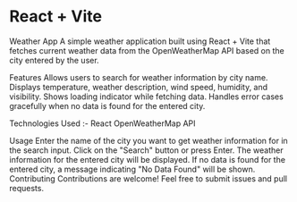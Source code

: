 # React + Vite
Weather App
A simple weather application built using React + Vite that fetches current weather data from the OpenWeatherMap API based on the city entered by the user.

Features
Allows users to search for weather information by city name.
Displays temperature, weather description, wind speed, humidity, and visibility.
Shows loading indicator while fetching data.
Handles error cases gracefully when no data is found for the entered city.

Technologies Used :-
  React
  OpenWeatherMap API

Usage
Enter the name of the city you want to get weather information for in the search input.
Click on the "Search" button or press Enter.
The weather information for the entered city will be displayed.
If no data is found for the entered city, a message indicating "No Data Found" will be shown.
Contributing
Contributions are welcome! Feel free to submit issues and pull requests.


